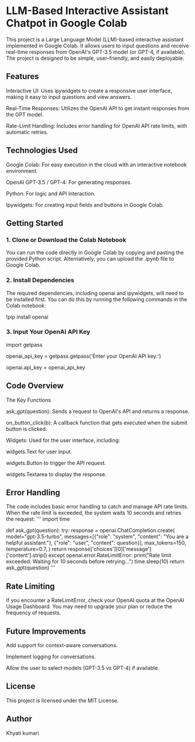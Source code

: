 # LLM-Based Interactive Assistant Chatpot in Google Colab
This project is a Large Language Model (LLM)-based interactive assistant implemented in Google Colab. It allows users to input questions and receive real-time responses from OpenAI's GPT-3.5 model (or GPT-4, if available). The project is designed to be simple, user-friendly, and easily deployable.

## Features
Interactive UI: Uses ipywidgets to create a responsive user interface, making it easy to input questions and view answers.

Real-Time Responses: Utilizes the OpenAI API to get instant responses from the GPT model.

Rate-Limit Handling: Includes error handling for OpenAI API rate limits, with automatic retries.

## Technologies Used
Google Colab: For easy execution in the cloud with an interactive notebook environment.

OpenAI GPT-3.5 / GPT-4: For generating responses.

Python: For logic and API interaction.

Ipywidgets: For creating input fields and buttons in Google Colab.

## Getting Started
### 1. Clone or Download the Colab Notebook
You can run the code directly in Google Colab by copying and pasting the provided Python script. Alternatively, you can upload the .ipynb file to Google Colab.
### 2. Install Dependencies
The required dependencies, including openai and ipywidgets, will need to be installed first. You can do this by running the following commands in the Colab notebook:

!pip install openai
### 3. Input Your OpenAI API Key
import getpass

openai_api_key = getpass.getpass('Enter your OpenAI API key:')

openai.api_key = openai_api_key

## Code Overview
The Key Functions

ask_gpt(question): Sends a request to OpenAI's API and returns a response.

on_button_click(b): A callback function that gets executed when the submit button is clicked.

Widgets: Used for the user interface, including:

widgets.Text for user input.

widgets.Button to trigger the API request.

widgets.Textarea to display the response.
## Error Handling
The code includes basic error handling to catch and manage API rate limits. When the rate limit is exceeded, the system waits 10 seconds and retries the request:
'''
import time

def ask_gpt(question):
    try:
        response = openai.ChatCompletion.create(
            model="gpt-3.5-turbo",
            messages=[{"role": "system", "content": "You are a helpful assistant."},
                      {"role": "user", "content": question}],
            max_tokens=150,
            temperature=0.7,
        )
        return response['choices'][0]['message']['content'].strip()
    except openai.error.RateLimitError:
        print("Rate limit exceeded. Waiting for 10 seconds before retrying...")
        time.sleep(10)
        return ask_gpt(question)
        '''
## Rate Limiting
If you encounter a RateLimitError, check your OpenAI quota at the OpenAI Usage Dashboard. You may need to upgrade your plan or reduce the frequency of requests.

## Future Improvements
Add support for context-aware conversations.

Implement logging for conversations.

Allow the user to select models (GPT-3.5 vs GPT-4) if available.
## License
This project is licensed under the MIT License. 
## Author
Khyati kumari
